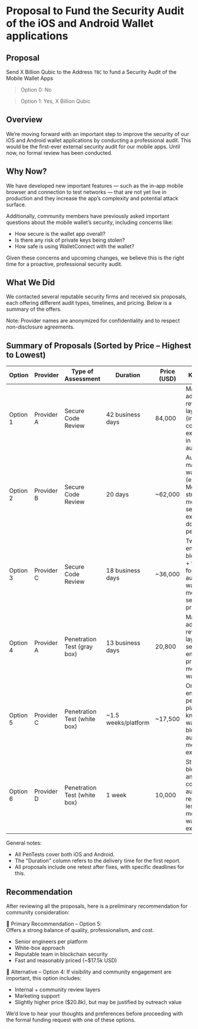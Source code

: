 # Proposal to Fund the Security Audit of the iOS and Android Wallet applications

## Proposal
Send X Billion Qubic to the Address `TBC` to fund a Security Audit of the Mobile Wallet Apps

> Option 0: No

> Option 1: Yes, X Billion Qubic

## Overview

We’re moving forward with an important step to improve the security of our iOS and Android wallet applications by conducting a professional audit.
This would be the first-ever external security audit for our mobile apps. Until now, no formal review has been conducted.

## Why Now?

We have developed new important features — such as the in-app mobile browser and connection to test networks — that are not yet live in production and they increase the app’s complexity and potential attack surface.

Additionally, community members have previously asked important questions about the mobile wallet’s security, including concerns like:

- How secure is the wallet app overall?  
- Is there any risk of private keys being stolen?  
- How safe is using WalletConnect with the wallet?

Given these concerns and upcoming changes, we believe this is the right time for a proactive, professional security audit.

## What We Did

We contacted several reputable security firms and received six proposals, each offering different audit types, timelines, and pricing. Below is a summary of the offers.

Note: Provider names are anonymized for confidentiality and to respect non-disclosure agreements.

## Summary of Proposals (Sorted by Price – Highest to Lowest)

| Option   | Provider   | Type of Assessment           | Duration            | Price (USD) | Key Notes                                                                                          |
| -------- | ---------- | ---------------------------- | ------------------- | ----------- | -------------------------------------------------------------------------------------------------- |
| Option 1 | Provider A | Secure Code Review           | 42 business days    | 84,000      | Marketing add-on; two review layers (internal + community); experienced in wallet audits           |
| Option 2 | Provider B | Secure Code Review           | 20 days             | ~62,000     | Audited major wallets (e.g., MetaMask); strong mobile app security expertise; do not offer pentest |
| Option 3 | Provider C | Secure Code Review           | 18 business days    | ~36,000     | Two senior engineers; blockchain + fintech focus; audited wallets and mobile security projects     |
| Option 4 | Provider A | Penetration Test (gray box)  | 13 business days    | 20,800      | Marketing add-on; two review layers; senior engineers; previous mobile wallet audits               |
| Option 5 | Provider C | Penetration Test (white box) | ~1.5 weeks/platform | ~17,500     | One Senior engineer per platform; known for wallet and blockchain audits; mobile app expertise     |
| Option 6 | Provider D | Penetration Test (white box) | 1 week              | 10,000      | Strong blockchain and smart contract audit reputation; less explicit mobile wallet experience      |

General notes:
- All PenTests cover both iOS and Android.  
- The "Duration" column refers to the delivery time for the first report.
- All proposals include one retest after fixes, with specific deadlines for this.

## Recommendation

After reviewing all the proposals, here is a preliminary recommendation for community consideration:

🔹 Primary Recommendation – Option 5:  
Offers a strong balance of quality, professionalism, and cost.  
- Senior engineers per platform  
- White-box approach  
- Reputable team in blockchain security  
- Fast and reasonably priced (~$17.5k USD)

🔹 Alternative – Option 4: 
If visibility and community engagement are important, this option includes:  
- Internal + community review layers  
- Marketing support  
- Slightly higher price ($20.8k), but may be justified by outreach value

We’d love to hear your thoughts and preferences before proceeding with the formal funding request with one of these options.